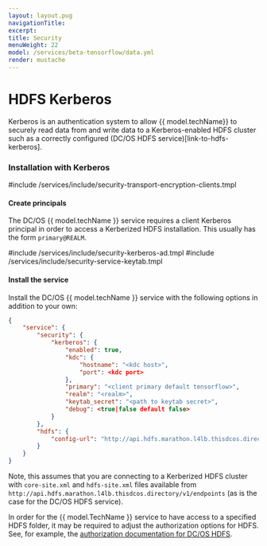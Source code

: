 ```yaml
---
layout: layout.pug
navigationTitle:
excerpt:
title: Security
menuWeight: 22
model: /services/beta-tensorflow/data.yml
render: mustache
---
```


<!-- TODO: Should this be HDFS-specific? Could we want to allow access to other services? -->
# HDFS Kerberos

<!-- TODO: Add valid link to Kerberized HDFS -->
Kerberos is an authentication system to allow {{ model.techName}} to securely read data from and write data to a Kerberos-enabled HDFS cluster such as a correctly configured (DC/OS HDFS service)[link-to-hdfs-kerberos].

### Installation with Kerberos

#include /services/include/security-transport-encryption-clients.tmpl

#### Create principals

The DC/OS {{ model.techName }} service requires a client Kerberos principal in order to access a Kerberized HDFS installation. This usually has the form `primary@REALM`.


<!-- TODO: These are specific to the service keytabs we should template/duplicate it for client keytabs -->
#include /services/include/security-kerberos-ad.tmpl
#include /services/include/security-service-keytab.tmpl

#### Install the service

Install the DC/OS {{ model.techName }} service with the following options in addition to your own:
```json
{
    "service": {
        "security": {
            "kerberos": {
                "enabled": true,
                "kdc": {
                    "hostname": "<kdc host>",
                    "port": <kdc port>
                },
                "primary": "<client primary default tensorflow>",
                "realm": "<realm>",
                "keytab_secret": "<path to keytab secret>",
                "debug": <true|false default false>
            }
        },
        "hdfs": {
            "config-url": "http://api.hdfs.marathon.l4lb.thisdcos.directory/v1/endpoints"
        }
    }
}
```

Note, this assumes that you are connecting to a Kerberized HDFS cluster with `core-site.xml` and `hdfs-site.xml` files available from `http://api.hdfs.marathon.l4lb.thisdcos.directory/v1/endpoints` (as is the case for the DC/OS HDFS service).

<!-- TODO: Add a link to the HDFS authz documentation. Specifically setting up auth_to_local mappings. -->
In order for the {{ model.TechName }} service to have access to a specified HDFS folder, it may be required to adjust the authorization options for HDFS. See, for example, the [authorization documentation for DC/OS HDFS](hdfs-authorization-documenation).
